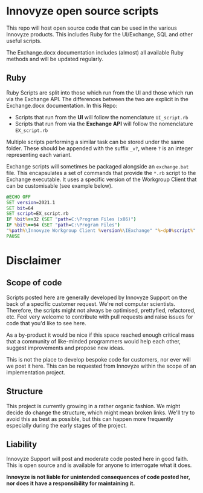 # Innovyze open source scripts
This repo will host open source code that can be used in the various Innovyze products. This includes Ruby for the UI/Exchange, SQL and other useful scripts.

The Exchange.docx documentation includes (almost) all available Ruby methods and will be updated regularly.

## Ruby
Ruby Scripts are split into those which run from the UI and those which run via the Exchange API. The differences between the two are explicit in the Exchange.docx documentation. In this Repo:
* Scripts that run from the **UI** will follow the nomenclature `UI_script.rb`
* Scripts that run from via the **Exchange API** will follow the nomenclature `EX_script.rb`

Multiple scripts performing a similar task can be stored under the same folder. These should be appended with the suffix `_v?`, where `?` is an integer representing each variant.

Exchange scripts will sometimes be packaged alongside an `exchange.bat` file. This encapsulates a set of commands that provide the `*.rb` script to the Exchange executable. It uses a specific version of the Workgroup Client that can be customisable (see example below).
```bat
@ECHO OFF
SET version=2021.1
SET bit=64
SET script=EX_script.rb
IF %bit%==32 (SET "path=C:\Program Files (x86)")
IF %bit%==64 (SET "path=C:\Program Files")
"%path%\Innovyze Workgroup Client %version%\IExchange" "%~dp0%script%" ICM
PAUSE
```

# Disclaimer
## Scope of code
Scripts posted here are generally developed by Innovyze Support on the back of a specific customer request. We're not computer scientists. Therefore, the scripts might not always be optimised, prettyfied, refactored, etc. Feel very welcome to contribute with pull requests and raise issues for code that you'd like to see here.

As a by-product it would be nice if this space reached enough critical mass that a community of like-minded programmers would help each other, suggest improvements and propose new ideas.

This is not the place to develop bespoke code for customers, nor ever will we post it here. This can be requested from Innovyze within the scope of an implementation project.

## Structure
This project is currently growing in a rather organic fashion. We might decide do change the structure, which might mean broken links. We'll try to avoid this as best as possible, but this can happen more frequently especially during the early stages of the project.

## Liability
Innovyze Support will post and moderate code posted here in good faith. This is open source and is available for anyone to interrogate what it does. 

**Innovyze is not liable for unintended consequences of code posted her, nor does it have a responsibility for maintaining it.**
